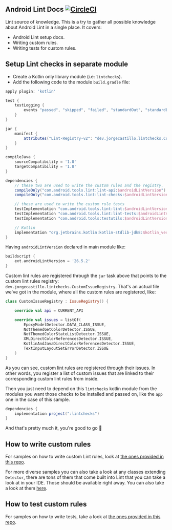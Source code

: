 ## Android Lint Docs [![CircleCI](https://circleci.com/gh/JorgeCastilloPrz/AndroidLintDocs/tree/master.svg?style=svg&circle-token=1d8f3ab1c4338786d0382ae5818130c6bab4a461)](https://circleci.com/gh/JorgeCastilloPrz/AndroidLintDocs/tree/master)

Lint source of knowledge. This is a try to gather all possible knowledge about Android Lint in a single place. It covers:

* Android Lint setup docs.
* Writing custom rules.
* Writing tests for custom rules.

## Setup Lint checks in separate module

* Create a Kotlin only library module (i.e: `lintchecks`).
* Add the following code to the module `build.gradle` file:

```groovy
apply plugin: 'kotlin'

test {
    testLogging {
        events "passed", "skipped", "failed", "standardOut", "standardError"
    }
}

jar {
    manifest {
        attributes("Lint-Registry-v2": "dev.jorgecastillo.lintchecks.CustomIssueRegistry")
    }
}

compileJava {
    sourceCompatibility = '1.8'
    targetCompatibility = '1.8'
}

dependencies {
    // these two are used to write the custom rules and the registry.
    compileOnly("com.android.tools.lint:lint-api:$androidLintVersion")
    compileOnly("com.android.tools.lint:lint-checks:$androidLintVersion")

    // these are used to write the custom rule tests
    testImplementation "com.android.tools.lint:lint:$androidLintVersion"
    testImplementation "com.android.tools.lint:lint-tests:$androidLintVersion"
    testImplementation "com.android.tools:testutils:$androidLintVersion"

    // Kotlin
    implementation "org.jetbrains.kotlin:kotlin-stdlib-jdk8:$kotlin_version"
}
```

Having `androidLintVersion` declared in main module like:
```groovy
buildscript {
    ext.androidLintVersion = '26.5.2'
}
```

Custom lint rules are registered through the `jar` task above that points to the custom lint rules registry: `dev.jorgecastillo.lintchecks.CustomIssueRegistry`. That's an actual file we've got in the module, where all the custom rules are registered, like:

```kotlin
class CustomIssueRegistry : IssueRegistry() {

    override val api = CURRENT_API

    override val issues = listOf(
        EpoxyModelDetector.DATA_CLASS_ISSUE,
        NotThemedGetColorDetector.ISSUE,
        NotThemedColorStateListDetector.ISSUE,
        XMLDirectColorReferencesDetector.ISSUE,
        KotlinAndJavaDirectColorReferencesDetector.ISSUE,
        TextInputLayoutSetErrorDetector.ISSUE
    )
}
```

As you can see, custom lint rules are registered through their issues. In other words, you register a list of custom issues that are linked to their corresponding custom lint rules from inside.

Then you just need to depend on this `lintchecks` kotlin module from the modules you want those checks to be installed and passed on, like the `app` one in the case of this sample.

```groovy
dependencies {
    implementation project(":lintchecks")
}
```

And that's pretty much it, you're good to go 🎉

## How to write custom rules

For samples on how to write custom Lint rules, look at [the ones provided in this repo](https://github.com/JorgeCastilloPrz/AndroidLintDocs/tree/master/lintchecks/src/main/java/dev/jorgecastillo/lintchecks).

For more diverse samples you can also take a look at any classes extending `Detector`, there are tons of them that come built into Lint that you can take a look at in your IDE. Those should be available right away. You can also take a look at them [here](https://android.googlesource.com/platform/tools/base/+/master/lint/libs/lint-checks/src/main/java/com/android/tools/lint/checks).

## How to test custom rules

For samples on how to write tests, take a look at [the ones provided in this repo](https://github.com/JorgeCastilloPrz/AndroidLintDocs/tree/master/lintchecks/src/test/java/dev/jorgecastillo/lintchecks).